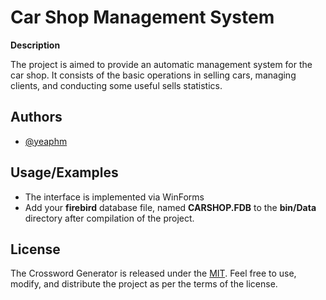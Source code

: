 
# Car Shop Management System

**Description**

The project is aimed to provide an automatic management system for the car shop. 
It consists of the basic operations in selling cars, managing clients, and conducting some useful sells statistics.


## Authors

- [@yeaphm](https://www.github.com/yeaphm)
    
## Usage/Examples

* The interface is implemented via WinForms
* Add your **firebird** database file, named **CARSHOP.FDB** to the **bin/Data** directory after compilation of the project.


## License

The Crossword Generator is released under the [MIT](https://choosealicense.com/licenses/mit/). Feel free to use, modify, and distribute the project as per the terms of the license.

